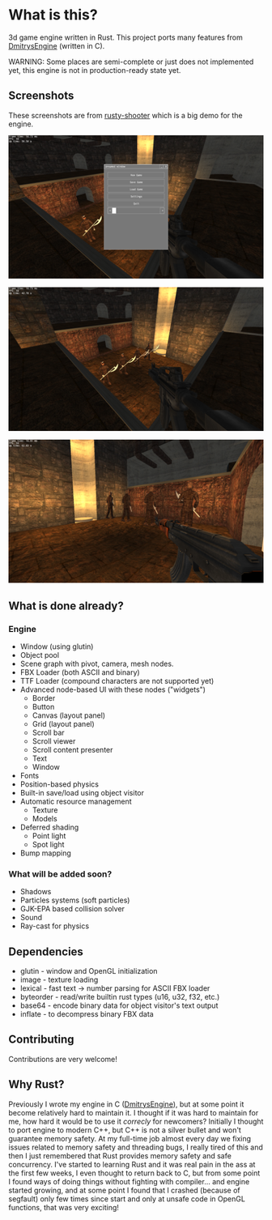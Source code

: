 # What is this?

3d game engine written in Rust. This project ports many features from [DmitrysEngine](https://github.com/mrDIMAS/DmitrysEngine) (written in C).

WARNING: Some places are semi-complete or just does not implemented yet, this engine is not in production-ready state yet.

## Screenshots

These screenshots are from [rusty-shooter](https://github.com/mrDIMAS/rusty-shooter) which is a big demo for the engine.

![1](pics/1.png?raw=true "Game 1")

![2](pics/2.png?raw=true "Game 2")

![3](pics/3.png?raw=true "Game 3")

## What is done already?

### Engine

- Window (using glutin)
- Object pool
- Scene graph with pivot, camera, mesh nodes.
- FBX Loader (both ASCII and binary)
- TTF Loader (compound characters are not supported yet)
- Advanced node-based UI with these nodes ("widgets")
	- Border
	- Button
	- Canvas (layout panel)
	- Grid (layout panel)
	- Scroll bar
	- Scroll viewer
	- Scroll content presenter
	- Text
	- Window 
- Fonts
- Position-based physics
- Built-in save/load using object visitor 
- Automatic resource management
	- Texture
	- Models
- Deferred shading
	- Point light
	- Spot light
- Bump mapping

### What will be added soon? 

- Shadows
- Particles systems (soft particles)
- GJK-EPA based collision solver
- Sound
- Ray-cast for physics

## Dependencies

- glutin - window and OpenGL initialization
- image - texture loading
- lexical - fast text -> number parsing for ASCII FBX loader 
- byteorder - read/write builtin rust types (u16, u32, f32, etc.)
- base64 - encode binary data for object visitor's text output 
- inflate - to decompress binary FBX data

## Contributing

Contributions are very welcome!

## Why Rust?

Previously I wrote my engine in C ([DmitrysEngine](https://github.com/mrDIMAS/DmitrysEngine)), but at some point it become relatively hard to maintain it. I thought if it was hard to maintain for me, how hard it would be to use it *correcly* for newcomers? Initially I thought to port engine to modern C++, but C++ is not a silver bullet and won't guarantee memory safety. At my full-time job almost every day we fixing issues related to memory safety and threading bugs, I really tired of this and then I just remembered that Rust provides memory safety and safe concurrency. I've started to learning Rust and it was real pain in the ass at the first few weeks, I even thought to return back to C, but from some point I found ways of doing things without fighting with compiler... and engine started growing, and at some point I found that I crashed (because of segfault) only few times since start and only at unsafe code in OpenGL functions, that was very exciting!